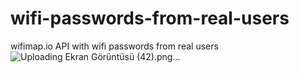 # wifi-passwords-from-real-users
 wifimap.io API with wifi passwords from real users 
![Uploading Ekran Görüntüsü (42).png…]()
